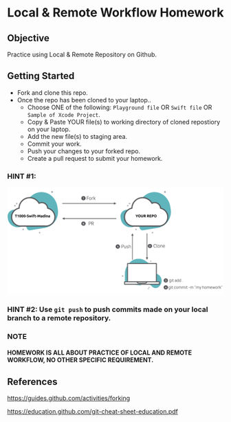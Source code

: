 Local & Remote Workflow Homework
========================


## Objective
Practice using Local & Remote Repository on Github. 

## Getting Started

* Fork and clone this repo.
* Once the repo has been cloned to your laptop..
  * Choose ONE of the following: `Playground file` OR `Swift file` OR `Sample of Xcode Project`.
  * Copy & Paste YOUR file(s) to working directory of cloned repostiory on your laptop.
  * Add the new file(s) to staging area.
  * Commit your work.
  * Push your changes to your forked repo.
  * Create a pull request to submit your homework.

### HINT #1:
![Remote Repo Workflow](./remote-repo-workflow.png?raw=true "Remote Repo Workflow")

### HINT #2: Use `git push` to push commits made on your local branch to a remote repository.

### NOTE
#### HOMEWORK IS ALL ABOUT PRACTICE OF LOCAL AND REMOTE WORKFLOW, NO OTHER SPECIFIC REQUIREMENT.

## References
https://guides.github.com/activities/forking

https://education.github.com/git-cheat-sheet-education.pdf
